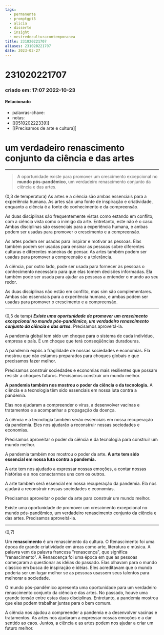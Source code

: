 ```yaml
---
tags:
  - permanente
  - promptgpt3
  - alicia
  - disserte
  - insight
  - mestredeculturacontemporanea
title: 231020221707
aliases: 231020221707
date: 2023-02-27
---
```

# 231020221707
### criado em: 17:07 2022-10-23

#### Relacionado
- palavras-chave:  
- notas:
- [[051020222339]]
- [[Precisamos de arte e cultura]]

# um verdadeiro renascimento conjunto da ciência e das artes
---
>A oportunidade existe para promover um crescimento excepcional no **mundo pós-pandêmico**, um verdadeiro renascimento conjunto da ciência e das artes. 

(0,3 de temperatura)
As artes e a ciência são ambas essenciais para a experiência humana. As artes são uma fonte de inspiração e criatividade, enquanto a ciência é a fonte do conhecimento e da compreensão.

As duas disciplinas são frequentemente vistas como estando em conflito, com a ciência vista como o inimigo da arte. Entretanto, este não é o caso. Ambas disciplinas são essenciais para a experiência humana, e ambas podem ser usadas para promover o crescimento e a compreensão.

As artes podem ser usadas para inspirar e motivar as pessoas. Elas também podem ser usadas para ensinar as pessoas sobre diferentes culturas e diferentes maneiras de pensar. As artes também podem ser usadas para promover a compreensão e a tolerância.

A ciência, por outro lado, pode ser usada para fornecer às pessoas o conhecimento necessário para que elas tomem decisões informadas. Ela também pode ser usada para ajudar as pessoas a entender o mundo ao seu redor.

As duas disciplinas não estão em conflito, mas sim são complementares. Ambas são essenciais para a experiência humana, e ambas podem ser usadas para promover o crescimento e a compreensão.

---
(0,5 de temp)
***Existe uma oportunidade de promover um crescimento excepcional no mundo pós-pandêmico, um verdadeiro renascimento conjunto da ciência e das artes.*** Precisamos aproveitá-la.

A pandemia global tem sido um choque para o sistema de cada indivíduo, empresa e país. É um choque que terá conseqüências duradouras.

A pandemia expôs a fragilidade de nossas sociedades e economias. Ela mostrou que não estamos preparados para choques globais e que precisamos fazer melhor.

Precisamos construir sociedades e economias mais resilientes que possam resistir a choques futuros. Precisamos construir um mundo melhor.

**A pandemia também nos mostrou o poder da ciência e da tecnologia.** A ciência e a tecnologia têm sido essenciais em nossa luta contra a pandemia.

Elas nos ajudaram a compreender o vírus, a desenvolver vacinas e tratamentos e a acompanhar a propagação da doença.

A ciência e a tecnologia também serão essenciais em nossa recuperação da pandemia. Eles nos ajudarão a reconstruir nossas sociedades e economias.

Precisamos aproveitar o poder da ciência e da tecnologia para construir um mundo melhor.

A pandemia também nos mostrou o poder da arte. **A arte tem sido essencial em nossa luta contra a pandemia.**

A arte tem nos ajudado a expressar nossas emoções, a contar nossas histórias e a nos conectarmos uns com os outros.

A arte também será essencial em nossa recuperação da pandemia. Ela nos ajudará a reconstruir nossas sociedades e economias.

Precisamos aproveitar o poder da arte para construir um mundo melhor.

Existe uma oportunidade de promover um crescimento excepcional no mundo pós-pandêmico, um verdadeiro renascimento conjunto da ciência e das artes. Precisamos aproveitá-la.

---
(0,7)

Um **renascimento** é um renascimento da cultura. O Renascimento foi uma época de grande criatividade em áreas como arte, literatura e música. A palavra vem da palavra francesa "renascença", que significa "renascimento". A Renascença foi uma época em que as pessoas começaram a questionar as idéias do passado. Elas olhavam para o mundo clássico em busca de inspiração e idéias. Eles acreditavam que o mundo poderia ser um lugar melhor se as pessoas usassem seus talentos para melhorar a sociedade.

O mundo pós-pandêmico apresenta uma oportunidade para um verdadeiro renascimento conjunto da ciência e das artes. No passado, houve uma grande tensão entre estas duas disciplinas. Entretanto, a pandemia mostrou que elas podem trabalhar juntas para o bem comum.

A ciência nos ajudou a compreender a pandemia e a desenvolver vacinas e tratamentos. As artes nos ajudaram a expressar nossas emoções e a dar sentido ao caos. Juntos, a ciência e as artes podem nos ajudar a criar um futuro melhor.